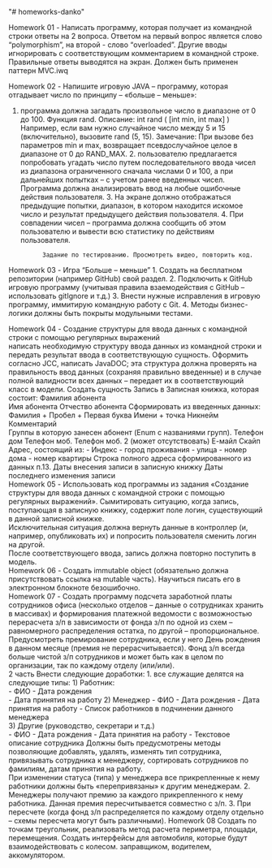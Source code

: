 "# homeworks-danko" 

Homework 01 - Написать программу, которая получает из командной строки ответы на 
2 вопроса. Ответом на первый вопрос является слово “polymorphism”, на второй - 
слово “overloaded”. Другие вводы игнорировать с соответствующим комментарием в командной строке. 
              Правильные ответы выводятся на экран. 
              Должен быть применен паттерн MVC.iwq
              
Homework 02 - Напишите игровую JAVA – программу, которая отгадывает число по принципу – «больше – 
меньше»: 
1. программа должна загадать произвольное число в диапазоне от 0 до 100.
             Функция rand. Описание:
             int rand ( [int min, int max] )
             Например, если вам нужно случайное число между 5 и 15 (включительно), 
             вызовите rand (5, 15).
             Замечание: При вызове без параметров min и max, возвращает псевдослучайное целое 
             в диапазоне от 0 до RAND_MAX.
             2. пользователю предлагается попробовать угадать число путем последовательного 
             ввода чисел из диапазона ограниченного сначала числами 0 и 100, а при дальнейших 
             попытках – с учетом ранее введенных чисел. Программа должна анализировать ввод 
             на любые ошибочные действия пользователя.
             3. На экране должно отображаться предыдущие попытки, диапазон, в котором находится 
             искомое число и результат предыдущего действия пользователя.
             4. При совпадении чисел – программа должна сообщить об этом пользователю и вывести 
             всю статистику по действиям пользователя.   
             
             Задание по тестированию. Просмотреть видео, повторить код.      
Homework 03 - Игра “Больше – меньше”
             1. Создать на бесплатном репозитории (например GitHub) свой раздел.
             2. Подключить к GitHub игровую программу (учитывая правила взаемодействия с GitHub – использовать gitIgnore и т.д.)
             3. Внести нужные исправления в игровую программу, иммитирую командную работу с Git.
             4. Методы бизнес-логики должны быть покрыты модульными тестами.
             
Homework 04 - Создание структуры для ввода данных с командной строки с помощью регулярных выражений  
              написать необходимую структуру ввода данных из командной строки и передать результат ввода в соответствующую сущность. 
              Оформить согласно JCC,  написать JavaDOC; 
              эта структура должна проверять на правильность ввод данных (сохраняя правильно введенные) и в случае полной валидности 
              всех данных – передает их в соответствующий класс в модели. 
              Создать сущность Запись в Записная книжка, которая состоит: 
              Фамилия абонента  
              Имя абонента 
              Отчество абонента 
              Сформировать из введенных данных: Фамилия + Пробел + Первая буква Имени + точка 
              Никнейм  
              Комментарий  
              Группы в которую занесен абонент (Enum с названиями групп). 
              Телефон дом 
              Телефон моб. 
              Телефон моб. 2 (может отсутствовать) 
              Е-майл 
              Скайп 
              Адрес, состоящий из: 
              - Индекс 
              - город проживания 
              - улица 
              - номер дома 
              - номер квартиры 
              Строка полного адреса сформированного из данных п.13. 
              Даты внесения записи в записную книжку 
              Даты последнего изменения записи             
Homework 05 - Использовать код программы из задания «Создание структуры для ввода данных с командной строки с помощью 
              регулярных выражений». 
              Сымитировать ситуацию, когда запись, поступающая в записную книжку, содержит поле логин,  существующий в 
              данной записной книжке.  
              Исключительная ситуация должна вернуть данные в контроллер (и, например, опубликовать их) и попросить 
              пользователя сменить логин на другой.  
              После соответствующего ввода, запись должна повторно поступить в модель.    
Homework 06 - Создать immutable object (обязательно должна присутствовать ссылка на mutable часть). Научиться писать 
              его в электронном блокноте безошибочно.    
Homework 07 - Создать программу подсчета заработной платы сотрудников офиса (несколько отделов – данные о сотрудниках хранить 
              в массивах) и формирования платежной ведомости с возможностью перерасчета з/п в зависимости от фонда з/п по 
              одной из схем – равномерного распределения остатка, по другой – пропорциональное. 
              Предусмотреть премирование сотрудника, если у него День рождения в данном месяце (премия не перерасчитывается). 
              Фонд з/п всегда больше чистой з/п сотрудников и может быть как в целом по организации, так по каждому отделу 
              (или/или).                      
              2 часть 
              Внести следующие доработки: 
              1. все служащие делятся на следующие типы: 
              1) Работник:  
              - ФИО 
              - Дата рождения  
              - Дата принятия на работу 
              2) Менеджер 
              - ФИО 
              - Дата рождения 
              - Дата принятия на работу 
              - Список работников в подчинении данного менеджера  
              3) Другие (руководство, секретари и т.д.)  
              - ФИО 
              - Дата рождения 
              - Дата принятия на работу 
              - Текстовое описание сотрудника 
              Должны быть предусмотрены методы позволяющие добавлять, удалять, изменять тип сотрудника, привязывать 
              сотрудника к менеджеру, сортировать сотрудников по фамилиям, датам принятия на работу.  
              При изменении статуса (типа) у менеджера все прикрепленные к нему работники должны быть «перепривязаны» к 
              другим менеджерам. 
              2. Менеджеры получают премию за каждого прикрепленного к нему работника. Данная премия пересчитывается 
              совместно с з/п. 
              3. При пересчете (когда фонд з/п распределяется по каждому отделу отдельно – схемы пересчета могут быть 
              различными). 
Homework 08   Создать по точкам треугольник, реализовать метод расчета периметра, площади, перемещения. 
              Создать интерфейсы для автомобиля, которые будут взаимодействовать с колесом. заправщиком, водителем, 
              аккомулятором. 